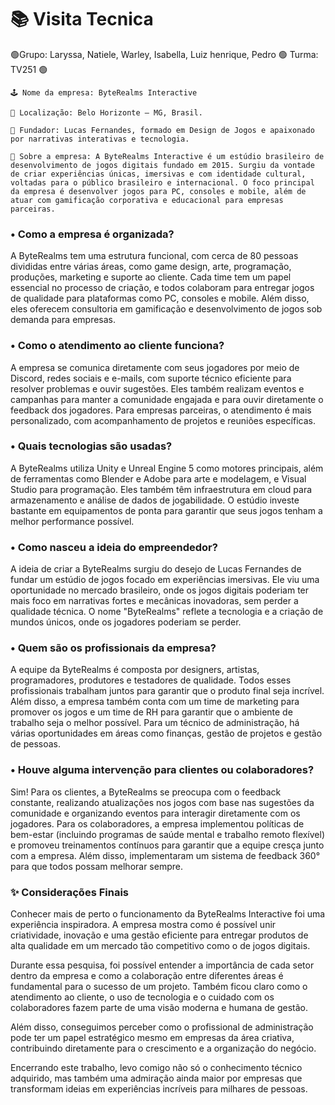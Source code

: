 # 📚 Visita Tecnica

🟢Grupo: Laryssa, Natiele, Warley, Isabella, Luiz henrique, Pedro 🟢 Turma: TV251 🟢

    🕹️ Nome da empresa: ByteRealms Interactive

    🏢 Localização: Belo Horizonte – MG, Brasil.

    🧠 Fundador: Lucas Fernandes, formado em Design de Jogos e apaixonado por narrativas interativas e tecnologia.

    📌 Sobre a empresa: A ByteRealms Interactive é um estúdio brasileiro de desenvolvimento de jogos digitais fundado em 2015. Surgiu da vontade de criar experiências únicas, imersivas e com identidade cultural, voltadas para o público brasileiro e internacional. O foco principal da empresa é desenvolver jogos para PC, consoles e mobile, além de atuar com gamificação corporativa e educacional para empresas parceiras.


### • Como a empresa é organizada?
A ByteRealms tem uma estrutura funcional, com cerca de 80 pessoas divididas entre várias áreas, como game design, arte, programação, produções, marketing e suporte ao cliente. Cada time tem um papel essencial no processo de criação, e todos colaboram para entregar jogos de qualidade para plataformas como PC, consoles e mobile. Além disso, eles oferecem consultoria em gamificação e desenvolvimento de jogos sob demanda para empresas.

### • Como o atendimento ao cliente funciona?

A empresa se comunica diretamente com seus jogadores por meio de Discord, redes sociais e e-mails, com suporte técnico eficiente para resolver problemas e ouvir sugestões. Eles também realizam eventos e campanhas para manter a comunidade engajada e para ouvir diretamente o feedback dos jogadores. Para empresas parceiras, o atendimento é mais personalizado, com acompanhamento de projetos e reuniões específicas.

### • Quais tecnologias são usadas?

A ByteRealms utiliza Unity e Unreal Engine 5 como motores principais, além de ferramentas como Blender e Adobe para arte e modelagem, e Visual Studio para programação. Eles também têm infraestrutura em cloud para armazenamento e análise de dados de jogabilidade. O estúdio investe bastante em equipamentos de ponta para garantir que seus jogos tenham a melhor performance possível.

### • Como nasceu a ideia do empreendedor? 

A ideia de criar a ByteRealms surgiu do desejo de Lucas Fernandes de fundar um estúdio de jogos focado em experiências imersivas. Ele viu uma oportunidade no mercado brasileiro, onde os jogos digitais poderiam ter mais foco em narrativas fortes e mecânicas inovadoras, sem perder a qualidade técnica. O nome "ByteRealms" reflete a tecnologia e a criação de mundos únicos, onde os jogadores poderiam se perder.

### • Quem são os profissionais da empresa?

A equipe da ByteRealms é composta por designers, artistas, programadores, produtores e testadores de qualidade. Todos esses profissionais trabalham juntos para garantir que o produto final seja incrível. Além disso, a empresa também conta com um time de marketing para promover os jogos e um time de RH para garantir que o ambiente de trabalho seja o melhor possível. Para um técnico de administração, há várias oportunidades em áreas como finanças, gestão de projetos e gestão de pessoas.

### • Houve alguma intervenção para clientes ou colaboradores?

Sim! Para os clientes, a ByteRealms se preocupa com o feedback constante, realizando atualizações nos jogos com base nas sugestões da comunidade e organizando eventos para interagir diretamente com os jogadores. Para os colaboradores, a empresa implementou políticas de bem-estar (incluindo programas de saúde mental e trabalho remoto flexível) e promoveu treinamentos contínuos para garantir que a equipe cresça junto com a empresa. Além disso, implementaram um sistema de feedback 360° para que todos possam melhorar sempre.


### ✨ Considerações Finais
Conhecer mais de perto o funcionamento da ByteRealms Interactive foi uma experiência inspiradora. A empresa mostra como é possível unir criatividade, inovação e uma gestão eficiente para entregar produtos de alta qualidade em um mercado tão competitivo como o de jogos digitais.

Durante essa pesquisa, foi possível entender a importância de cada setor dentro da empresa e como a colaboração entre diferentes áreas é fundamental para o sucesso de um projeto. Também ficou claro como o atendimento ao cliente, o uso de tecnologia e o cuidado com os colaboradores fazem parte de uma visão moderna e humana de gestão.

Além disso, conseguimos perceber como o profissional de administração pode ter um papel estratégico mesmo em empresas da área criativa, contribuindo diretamente para o crescimento e a organização do negócio.

Encerrando este trabalho, levo comigo não só o conhecimento técnico adquirido, mas também uma admiração ainda maior por empresas que transformam ideias em experiências incríveis para milhares de pessoas.